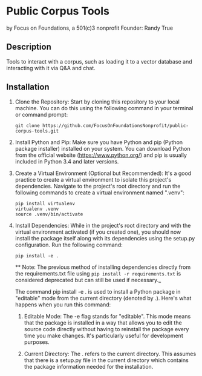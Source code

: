 # Public Corpus Tools
by Focus on Foundations, a 501(c)3 nonprofit
Founder: Randy True

## Description

Tools to interact with a corpus, such as loading it to a vector database and interacting with it via Q&A and chat.

## Installation

1. Clone the Repository: Start by cloning this repository to your local machine. You can do this using the following command in your terminal or command prompt:

   ```
   git clone https://github.com/FocusOnFoundationsNonprofit/public-corpus-tools.git
   ```

2. Install Python and Pip: Make sure you have Python and pip (Python package installer) installed on your system. You can download Python from the official website (https://www.python.org/) and pip is usually included in Python 3.4 and later versions.

3. Create a Virtual Environment (Optional but Recommended): It's a good practice to create a virtual environment to isolate this project's dependencies. Navigate to the project's root directory and run the following commands to create a virtual environment named ".venv":

   ```
   pip install virtualenv
   virtualenv .venv
   source .venv/bin/activate
   ```

4. Install Dependencies: While in the project's root directory and with the virtual environment activated (if you created one), you should now install the package itself along with its dependencies using the setup.py configuration. Run the following command:

   ```
   pip install -e .
   ```

   \*\* Note: The previous method of installing dependencies directly from the requirements.txt file using `pip install -r requirements.txt` is considered deprecated but can still be used if necessary.\_

   The command pip install -e . is used to install a Python package in "editable" mode from the current directory (denoted by .). Here's what happens when you run this command:

   1. Editable Mode: The -e flag stands for "editable". This mode means that the package is installed in a way that allows you to edit the source code directly without having to reinstall the package every time you make changes. It's particularly useful for development purposes.

   2. Current Directory: The . refers to the current directory. This assumes that there is a setup.py file in the current directory which contains the package information needed for the installation.


